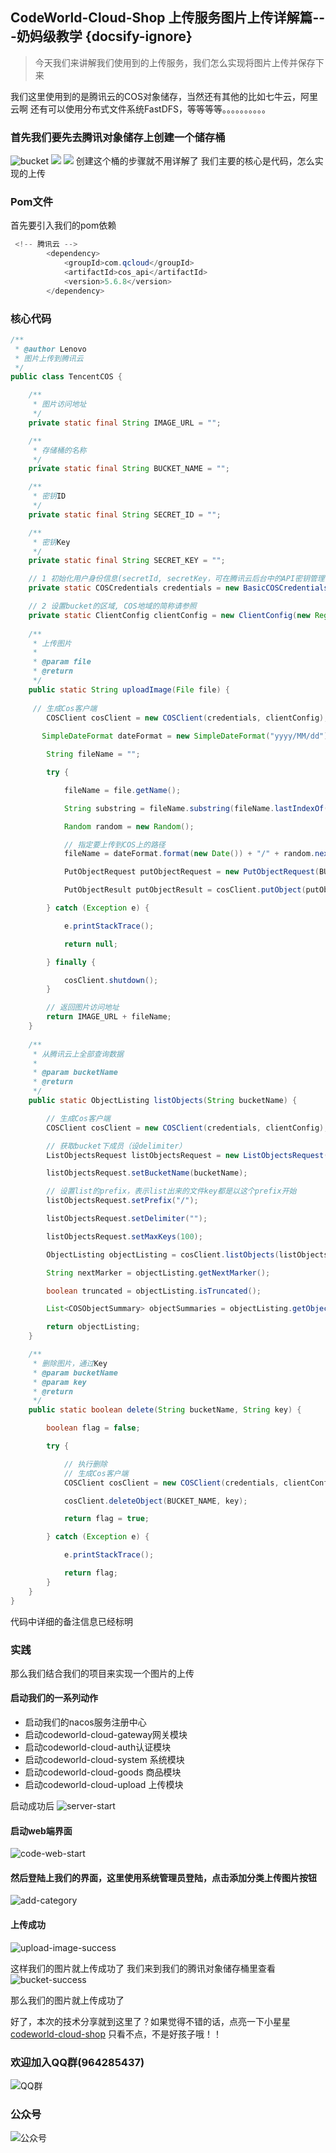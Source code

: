 ## CodeWorld-Cloud-Shop 上传服务图片上传详解篇---奶妈级教学 {docsify-ignore}
>今天我们来讲解我们使用到的上传服务，我们怎么实现将图片上传并保存下来

我们这里使用到的是腾讯云的COS对象储存，当然还有其他的比如七牛云，阿里云啊
还有可以使用分布式文件系统FastDFS，等等等等。。。。。。。。。。

### 首先我们要先去腾讯对象储存上创建一个储存桶
![bucket](https://fcblog-1300450814.cos.ap-chengdu.myqcloud.com/2020/03/04/18931583305584139.png)
![](https://fcblog-1300450814.cos.ap-chengdu.myqcloud.com/2020/03/04/77441583305917395.png)
![](https://fcblog-1300450814.cos.ap-chengdu.myqcloud.com/2020/03/04/41161583306037146.png)
创建这个桶的步骤就不用详解了
我们主要的核心是代码，怎么实现的上传
### Pom文件
首先要引入我们的pom依赖
```java
 <!-- 腾讯云 -->
        <dependency>
            <groupId>com.qcloud</groupId>
            <artifactId>cos_api</artifactId>
            <version>5.6.8</version>
        </dependency>
```
### 核心代码
```java
/**
 * @author Lenovo
 * 图片上传到腾讯云
 */
public class TencentCOS {

    /**
     * 图片访问地址
     */
    private static final String IMAGE_URL = "";

    /**
     * 存储桶的名称
     */
    private static final String BUCKET_NAME = "";

    /**
     * 密钥ID
     */
    private static final String SECRET_ID = "";

    /**
     * 密钥Key
     */
    private static final String SECRET_KEY = "";

    // 1 初始化用户身份信息(secretId, secretKey，可在腾讯云后台中的API密钥管理中查看！
    private static COSCredentials credentials = new BasicCOSCredentials(SECRET_ID, SECRET_KEY);

    // 2 设置bucket的区域, COS地域的简称请参照
    private static ClientConfig clientConfig = new ClientConfig(new Region("ap-chengdu"));
    
    /**
     * 上传图片
     *
     * @param file
     * @return
     */
    public static String uploadImage(File file) {
    
     // 生成Cos客户端
        COSClient cosClient = new COSClient(credentials, clientConfig);
        
       SimpleDateFormat dateFormat = new SimpleDateFormat("yyyy/MM/dd");

        String fileName = "";

        try {

            fileName = file.getName();

            String substring = fileName.substring(fileName.lastIndexOf("."));

            Random random = new Random();

            // 指定要上传到COS上的路径
            fileName = dateFormat.format(new Date()) + "/" + random.nextInt(10000) + System.currentTimeMillis() + substring;

            PutObjectRequest putObjectRequest = new PutObjectRequest(BUCKET_NAME, fileName, file);

            PutObjectResult putObjectResult = cosClient.putObject(putObjectRequest);

        } catch (Exception e) {

            e.printStackTrace();

            return null;

        } finally {

            cosClient.shutdown();
        }

        // 返回图片访问地址
        return IMAGE_URL + fileName;
    }  
    
    /**
     * 从腾讯云上全部查询数据
     *
     * @param bucketName
     * @return
     */
    public static ObjectListing listObjects(String bucketName) {

        // 生成Cos客户端
        COSClient cosClient = new COSClient(credentials, clientConfig);

        // 获取bucket下成员（设delimiter）
        ListObjectsRequest listObjectsRequest = new ListObjectsRequest();

        listObjectsRequest.setBucketName(bucketName);

        // 设置list的prefix，表示list出来的文件key都是以这个prefix开始
        listObjectsRequest.setPrefix("/");

        listObjectsRequest.setDelimiter("");

        listObjectsRequest.setMaxKeys(100);

        ObjectListing objectListing = cosClient.listObjects(listObjectsRequest);

        String nextMarker = objectListing.getNextMarker();

        boolean truncated = objectListing.isTruncated();

        List<COSObjectSummary> objectSummaries = objectListing.getObjectSummaries();

        return objectListing;
    }

    /**
     * 删除图片，通过Key
     * @param bucketName
     * @param key
     * @return
     */
    public static boolean delete(String bucketName, String key) {

        boolean flag = false;

        try {

            // 执行删除
            // 生成Cos客户端
            COSClient cosClient = new COSClient(credentials, clientConfig);

            cosClient.deleteObject(BUCKET_NAME, key);

            return flag = true;

        } catch (Exception e) {

            e.printStackTrace();

            return flag;
        }
    }
}   
```
代码中详细的备注信息已经标明

### 实践
那么我们结合我们的项目来实现一个图片的上传
#### 启动我们的一系列动作
- 启动我们的nacos服务注册中心
- 启动codeworld-cloud-gateway网关模块
- 启动codeworld-cloud-auth认证模块
- 启动codeworld-cloud-system 系统模块
- 启动codeworld-cloud-goods 商品模块
- 启动codeworld-cloud-upload 上传模块

启动成功后
![server-start](https://codeworld-cloud-shop-1300450814.cos.ap-chengdu.myqcloud.com/codeworld-cloud-upload/server-start.png)

#### 启动web端界面
![code-web-start](https://codeworld-cloud-shop-1300450814.cos.ap-chengdu.myqcloud.com/codeworld-cloud-upload/code-web-start.png)
#### 然后登陆上我们的界面，这里使用系统管理员登陆，点击添加分类上传图片按钮
![add-category](https://codeworld-cloud-shop-1300450814.cos.ap-chengdu.myqcloud.com/codeworld-cloud-upload/add-category.png)
#### 上传成功
![upload-image-success](https://codeworld-cloud-shop-1300450814.cos.ap-chengdu.myqcloud.com/codeworld-cloud-upload/upload-image-success.png)

这样我们的图片就上传成功了
我们来到我们的腾讯对象储存桶里查看
![bucket-success](https://codeworld-cloud-shop-1300450814.cos.ap-chengdu.myqcloud.com/codeworld-cloud-upload/bucket-success.png)

那么我们的图片就上传成功了

好了，本次的技术分享就到这里了？如果觉得不错的话，点亮一下小星星[codeworld-cloud-shop](https://github.com/javaenigneer/codeworld-cloud-shop-api)
只看不点，不是好孩子哦！！

### 欢迎加入QQ群(964285437)
![QQ群](https://fcblog-1300450814.cos.ap-chengdu.myqcloud.com/2020/hexoblog/temp_qrcode_share_964285437.png)
### 公众号
![公众号](https://codeworld-cloud-shop-1300450814.cos.ap-chengdu.myqcloud.com/qrcode_for_gh_e90987068371_258.jpg)
